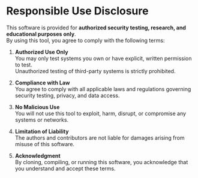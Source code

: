 # Responsible Use Disclosure

This software is provided for **authorized security testing, research, and educational purposes only**.  
By using this tool, you agree to comply with the following terms:

1. **Authorized Use Only**  
   You may only test systems you own or have explicit, written permission to test.  
   Unauthorized testing of third-party systems is strictly prohibited.

2. **Compliance with Law**  
   You agree to comply with all applicable laws and regulations governing security testing, privacy, and data access.

3. **No Malicious Use**  
   You will not use this tool to exploit, harm, disrupt, or compromise any systems or networks.

4. **Limitation of Liability**  
   The authors and contributors are not liable for damages arising from misuse of this software.

5. **Acknowledgment**  
   By cloning, compiling, or running this software, you acknowledge that you understand and accept these terms.
